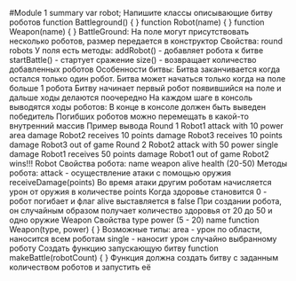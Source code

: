 #Module 1 summary
var robot;
Напишите классы описывающие битву роботов
function Battleground() {
}
function Robot(name) {
}
function Weapon(name) {
}
BattleGround:
На поле могут присутствовать несколько роботов, размер передается в конструктор
Свойства:
round
robots
У поля есть методы:
addRobot() - добавляет робота к битве
startBattle() - стартует сражение
size() - возвращает количество добавленных роботов
Особенности битвы:
Битва заканчивается когда остался только один робот.
Битва может начаться только когда на поле больше 1 робота
Битву начинает первый робот появившийся на поле и дальше ходы делаются поочередно
На каждом шаге в консоль выводятся ходы роботов:
В конце в консоле должен быть выведен победитель
Погибших роботов можно перемещать в какой-то внутренний массив
Пример вывода
Round 1
Robot1 attack with 10 power area damage
Robot2 receives 10 points damage
Robot3 receives 10 points damage
Robot3 out of game
Round 2
Robot2 attack with 50 power single damage
Robot1 receives 50 points damage
Robot1 out of game
Robot2 wins!!!
Robot
Свойства робота:
name
weapon
alive
health (20-50)
Методы робота:
attack - осуществление атаки с помощью оружия
receiveDamage(points)
Во время атаки другим роботам начисляется урон от оружия в количестве points Когда здоровье становится 0 - робот погибает и флаг alive выставляется в false При создании робота, он случайным образом получает количество здоровья от 20 до 50 и одно оружие
Weapon
Свойства
type
power (5 - 20)
name
function Weapon(type, power) {
}
Возможные типы:
area - урон по области, наносится всем роботам
single - наносит урон случайно выбранному роботу
Создать функцию запускающую битву
function makeBattle(robotCount) {
}
Функция должна создать битву с заданным количеством роботов и запустить её
